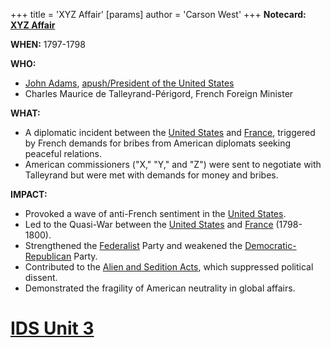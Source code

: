 +++
 title = 'XYZ Affair'
[params]
	author = 'Carson West'
+++
**Notecard: [XYZ Affair](./../xyz-affair/)**

**WHEN:** 1797-1798

**WHO:**
* [John Adams](./../john-adams/), [apush/President of the United States](./../apush/president-of-the-united-states/)
* Charles Maurice de Talleyrand-Périgord, French Foreign Minister

**WHAT:**
* A diplomatic incident between the [United States](./../united-states/) and [France](./../france/), triggered by French demands for bribes from American diplomats seeking peaceful relations.
* American commissioners ("X," "Y," and "Z") were sent to negotiate with Talleyrand but were met with demands for money and bribes.

**IMPACT:**
* Provoked a wave of anti-French sentiment in the [United States](./../united-states/).
* Led to the Quasi-War between the [United States](./../united-states/) and [France](./../france/) (1798-1800).
* Strengthened the [Federalist](./../federalist/) Party and weakened the [Democratic-Republican](./../democratic-republican/) Party.
* Contributed to the [Alien and Sedition Acts](./../alien-and-sedition-acts/), which suppressed political dissent.
* Demonstrated the fragility of American neutrality in global affairs.
# [IDS Unit 3](./../ids-unit-3/)